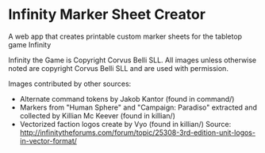 # Infinity Marker Sheet Creator
A web app that creates printable custom marker sheets for the tabletop game Infinity

Infinity the Game is Copyright Corvus Belli SLL.  All images unless otherwise noted are copyright Corvus Belli SLL and are used with permission.

Images contributed by other sources:
* Alternate command tokens by Jakob Kantor (found in command/)
* Markers from "Human Sphere" and "Campaign: Paradiso" extracted and collected by Killian Mc Keever (found in killian/)
* Vectorized faction logos create by Vyo (found in killian/) Source: http://infinitytheforums.com/forum/topic/25308-3rd-edition-unit-logos-in-vector-format/
